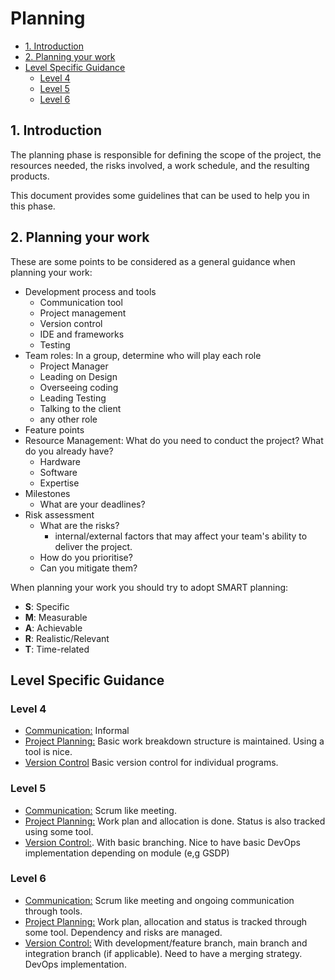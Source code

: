 # Planning <!-- omit in toc -->

- [1. Introduction](#1-introduction)
- [2. Planning your work](#2-planning-your-work)
- [Level Specific Guidance](#level-specific-guidance)
  - [Level 4](#level-4)
  - [Level 5](#level-5)
  - [Level 6](#level-6)

## 1. Introduction

The planning phase is responsible for defining the scope of the project, the resources needed, the risks involved, a work schedule, and the resulting products.

This document provides some guidelines that can be used to help you in this phase.

## 2. Planning your work

These are some points to be considered as a general guidance when planning your work:

- Development process and tools
  - Communication tool
  - Project management
  - Version control
  - IDE and frameworks
  - Testing
- Team roles: In a group, determine who will play each role
  - Project Manager
  - Leading on Design
  - Overseeing coding
  - Leading Testing
  - Talking to the client
  - any other role
- Feature points
- Resource Management: What do you need to conduct the project? What do you already have?
  - Hardware
  - Software
  - Expertise
- Milestones
  - What are your deadlines?
- Risk assessment
  - What are the risks?
    - internal/external factors that may affect your team's ability to deliver the project.
  - How do you prioritise?
  - Can you mitigate them?

When planning your work you should try to adopt SMART planning:

- **S**: Specific
- **M**: Measurable
- **A**: Achievable
- **R**: Realistic/Relevant
- **T**: Time-related

## Level Specific Guidance

### Level 4

- [Communication:](/planning/team-communication/level-4/level_4_team_communication_guidelines.md) Informal
- [Project Planning:](/planning/project-management/level-4/level_4_management_guidelines.md) Basic work breakdown structure is maintained. Using a tool is nice.
- [Version Control](/planning/version-control/level_4_git_instructions.md) Basic version control for individual programs.

### Level 5

- [Communication:](/planning/team-communication/level-5/level_5_team_communication_guidelines.md) Scrum like meeting.
- [Project Planning:](/planning/project-management/level-5/level_5_management_guidelines.md) Work plan and allocation is done. Status is also tracked using some tool.
- [Version Control:](/planning/version-control/level_5_git_instructions.md). With basic branching. Nice to have basic DevOps implementation depending on module (e,g GSDP)

### Level 6

- [Communication:](/planning/team-communication/level-6/level_6_team_communication_guidelines.md) Scrum like meeting and ongoing communication through tools.
- [Project Planning:](/planning/project-management/level-6/level_6_management_guidelines.md) Work plan, allocation and status is tracked through some tool. Dependency and risks are managed.
- [Version Control:](/planning/version-control/level_6_git_instructions.md) With development/feature branch, main branch and integration branch (if applicable). Need to have a merging strategy. DevOps implementation.
